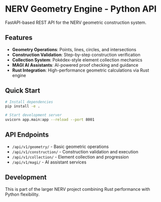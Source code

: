 # NERV Geometry Engine - Python API

FastAPI-based REST API for the NERV geometric construction system.

## Features

- **Geometry Operations**: Points, lines, circles, and intersections
- **Construction Validation**: Step-by-step construction verification  
- **Collection System**: Pokédex-style element collection mechanics
- **MAGI AI Assistants**: AI-powered proof checking and guidance
- **Rust Integration**: High-performance geometric calculations via Rust engine

## Quick Start

```bash
# Install dependencies
pip install -e .

# Start development server
uvicorn app.main:app --reload --port 8001
```

## API Endpoints

- `/api/v1/geometry/` - Basic geometric operations
- `/api/v1/construction/` - Construction validation and execution
- `/api/v1/collection/` - Element collection and progression
- `/api/v1/magi/` - AI assistant services

## Development

This is part of the larger NERV project combining Rust performance with Python flexibility.